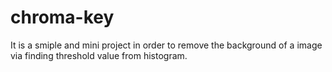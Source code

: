 # chroma-key
It is a smiple and mini project in order to remove the background of a image via finding threshold value from histogram.
